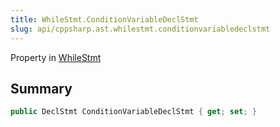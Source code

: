 ```yaml
---
title: WhileStmt.ConditionVariableDeclStmt
slug: api/cppsharp.ast.whilestmt.conditionvariabledeclstmt
---
```

Property in [WhileStmt](/api/cppsharp/ast/whilestmt)

## Summary



```csharp
public DeclStmt ConditionVariableDeclStmt { get; set; }
```

